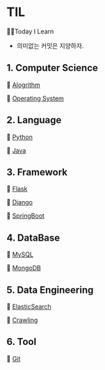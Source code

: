 # TIL
🏃‍♂️Today I Learn
- 의미없는 커밋은 지양하자.

## 1. Computer Science
📙 [Alogrithm](Algorithm)

📙 [Operating System](OperationgSystem)

## 2. Language
📙 [Python](python)

📙 [Java](Java)

## 3. Framework
📙 [Flask](Flask)

📙 [Django](Django)

📙 [SpringBoot](SpringBoot)

## 4. DataBase
📙 [MySQL](DB/MySQL/)

📙 [MongoDB](DB/MongoDB/)
## 5. Data Engineering
📙 [ElasticSearch](ElasticStack)

📙 [Crawling](Crawling)

## 6. Tool
📙 [Git](git)
